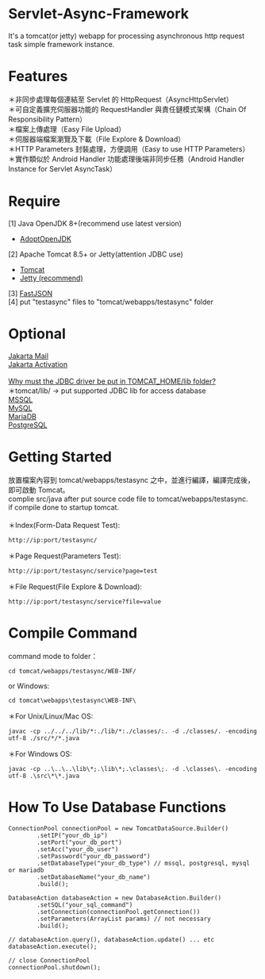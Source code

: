 # Servlet-Async-Framework
It's a tomcat(or jetty) webapp for processing asynchronous http request task simple framework instance.

# Features
＊非同步處理每個連結至 Servlet 的 HttpRequest（AsyncHttpServlet）<br/>
＊可自定義擴充伺服器功能的 RequestHandler 與責任鏈模式架構（Chain Of Responsibility Pattern）<br/>
＊檔案上傳處理（Easy File Upload）<br/>
＊伺服器端檔案瀏覽及下載（File Explore & Download）<br/>
＊HTTP Parameters 封裝處理，方便調用（Easy to use HTTP Parameters）<br/>
＊實作類似於 Android Handler 功能處理後端非同步任務（Android Handler Instance for Servlet AsyncTask）

# Require
[1] Java OpenJDK 8+(recommend use latest version)
<ul>
        <li><a href="https://adoptopenjdk.net/">AdoptOpenJDK</a></li>
</ul>
[2] Apache Tomcat 8.5+ or Jetty(attention JDBC use)
<ul>
        <li><a href="http://tomcat.apache.org/">Tomcat</a></li>
        <li><a href="https://www.eclipse.org/jetty/">Jetty (recommend)</a></li>
</ul>
[3] <a href="https://github.com/alibaba/fastjson">FastJSON</a><br/>
[4] put "testasync" files to "tomcat/webapps/testasync" folder<br/>

# Optional
<a href="https://eclipse-ee4j.github.io/mail/">Jakarta Mail</a><br/>
<a href="https://eclipse-ee4j.github.io/jaf/">Jakarta Activation</a><br/>
<br/>
<a href="https://stackoverflow.com/questions/6981564/why-must-the-jdbc-driver-be-put-in-tomcat-home-lib-folder/7198049#7198049">Why must the JDBC driver be put in TOMCAT_HOME/lib folder?</a><br/>
＊tomcat/lib/ -> put supported JDBC lib for access database<br/>
<a href="https://github.com/Microsoft/mssql-jdbc">MSSQL</a><br/>
<a href="https://github.com/mysql/mysql-connector-j">MySQL</a><br/>
<a href="https://github.com/MariaDB/mariadb-connector-j">MariaDB</a><br/>
<a href="https://github.com/pgjdbc/pgjdbc">PostgreSQL</a>

# Getting Started
放置檔案內容到 tomcat/webapps/testasync 之中，並進行編譯，編譯完成後，即可啟動 Tomcat。<br/>
complie src/java after put source code file to tomcat/webapps/testasync.<br/>
if compile done to startup tomcat.<br/>
<br/>
＊Index(Form-Data Request Test):
<pre><code>http://ip:port/testasync/</code></pre>
＊Page Request(Parameters Test):
<pre><code>http://ip:port/testasync/service?page=test</code></pre>
＊File Request(File Explore & Download):
<pre><code>http://ip:port/testasync/service?file=value</code></pre>

# Compile Command
command mode to folder：<br/>
<pre><code>cd tomcat/webapps/testasync/WEB-INF/</code></pre>
or Windows:
<pre><code>cd tomcat\webapps\testasync\WEB-INF\</code></pre>

＊For Unix/Linux/Mac OS:<br/>
<pre><code>javac -cp ../../../lib/*:./lib/*:./classes/:. -d ./classes/. -encoding utf-8 ./src/*/*.java</code></pre>

＊For Windows OS:<br/>
<pre><code>javac -cp ..\..\..\lib\*;.\lib\*;.\classes\;. -d .\classes\. -encoding utf-8 .\src\*\*.java</code></pre>

# How To Use Database Functions
<pre><code>ConnectionPool connectionPool = new TomcatDataSource.Builder()
        .setIP("your_db_ip")
        .setPort("your_db_port")
        .setAcc("your_db_user")
        .setPassword("your_db_password")
        .setDatabaseType("your_db_type") // mssql, postgresql, mysql or mariadb
        .setDatabaseName("your_db_name")
        .build();

DatabaseAction databaseAction = new DatabaseAction.Builder()
        .setSQL("your_sql_command")
        .setConnection(connectionPool.getConnection())
        .setParameters(ArrayList<String> params) // not necessary
        .build();

// databaseAction.query(), databaseAction.update() ... etc
databaseAction.execute();

// close ConnectionPool
connectionPool.shutdown();</code></pre>
